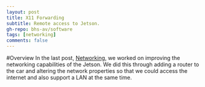 ```yaml
---
layout: post
title: X11 Forwarding
subtitle: Remote access to Jetson.
gh-repo: bhs-av/software
tags: [networking]
comments: false
---
```


#Overview
In the last post, [Networking](https://bhs-av.github.io/devlog/2019-11-04-networking/), we worked on improving the networking capabilities of the Jetson. We did this through adding a router to the car and altering the network properties so that we could access the internet and also support a LAN at the same time.

